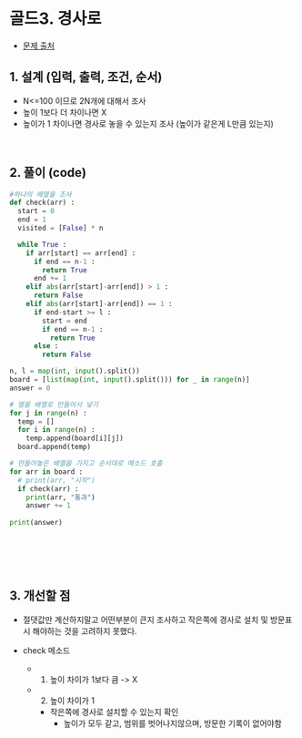 # 골드3. 경사로

- [문제 출처](https://www.acmicpc.net/problem/14890)

## 1. 설계 (입력, 출력, 조건, 순서)

- N<=100 이므로 2N개에 대해서 조사
- 높이 1보다 더 차이나면 X
- 높이가 1 차이나면 경사로 놓을 수 있는지 조사 (높이가 같은게 L만큼 있는지)


&nbsp;

## 2. 풀이 (code)
```python
#하나의 배열을 조사
def check(arr) :
  start = 0
  end = 1
  visited = [False] * n

  while True :
    if arr[start] == arr[end] :
      if end == n-1 :
        return True
      end += 1
    elif abs(arr[start]-arr[end]) > 1 :
      return False
    elif abs(arr[start]-arr[end]) == 1 :
      if end-start >= l :
        start = end
        if end == n-1 :
          return True
      else :
        return False

n, l = map(int, input().split())
board = [list(map(int, input().split())) for _ in range(n)]
answer = 0

# 열을 배열로 만들어서 넣기
for j in range(n) :
  temp = []
  for i in range(n) :
    temp.append(board[i][j])
  board.append(temp)

# 만들어놓은 배열을 가지고 순서대로 메소드 호출
for arr in board :
  # print(arr, "시작")
  if check(arr) :
    print(arr, "통과")
    answer += 1
    
print(answer)

    
  
```

&nbsp;

## 3. 개선할 점
- 절댓값만 계산하지말고 어떤부분이 큰지 조사하고 작은쪽에 경사로 설치 및 방문표시 해야하는 것을 고려하지 못했다.

- check 메소드
  - 1. 높이 차이가 1보다 큼 -> X
  - 2. 높이 차이가 1
    - 작은쪽에 경사로 설치할 수 있는지 확인
      - 높이가 모두 같고, 범위를 벗어나지않으며, 방문한 기록이 없어야함


